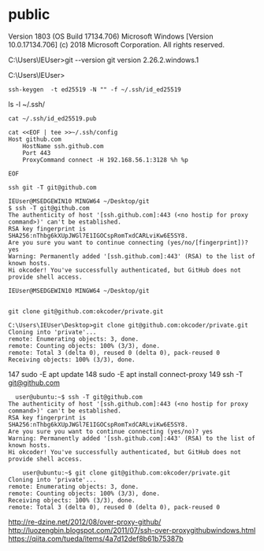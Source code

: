 # public

Version 1803 (OS Build 17134.706)
Microsoft Windows [Version 10.0.17134.706]
(c) 2018 Microsoft Corporation. All rights reserved.

C:\Users\IEUser>git --version
git version 2.26.2.windows.1

C:\Users\IEUser>


```
ssh-keygen  -t ed25519 -N "" -f ~/.ssh/id_ed25519
```


ls -l ~/.ssh/


```
cat ~/.ssh/id_ed25519.pub
```
```
cat <<EOF | tee >>~/.ssh/config
Host github.com
    HostName ssh.github.com
    Port 443
    ProxyCommand connect -H 192.168.56.1:3128 %h %p

EOF
```

```
ssh git -T git@github.com
```

```
IEUser@MSEDGEWIN10 MINGW64 ~/Desktop/git
$ ssh -T git@github.com
The authenticity of host '[ssh.github.com]:443 (<no hostip for proxy command>)' can't be established.
RSA key fingerprint is SHA256:nThbg6kXUpJWGl7E1IGOCspRomTxdCARLviKw6E5SY8.
Are you sure you want to continue connecting (yes/no/[fingerprint])? yes
Warning: Permanently added '[ssh.github.com]:443' (RSA) to the list of known hosts.
Hi okcoder! You've successfully authenticated, but GitHub does not provide shell access.

IEUser@MSEDGEWIN10 MINGW64 ~/Desktop/git


git clone git@github.com:okcoder/private.git

```
```
C:\Users\IEUser\Desktop>git clone git@github.com:okcoder/private.git
Cloning into 'private'...
remote: Enumerating objects: 3, done.
remote: Counting objects: 100% (3/3), done.
remote: Total 3 (delta 0), reused 0 (delta 0), pack-reused 0
Receiving objects: 100% (3/3), done.
```





  147  sudo -E apt update
  148  sudo -E apt install connect-proxy
  149  ssh -T git@github.com
  
```
  user@ubuntu:~$ ssh -T git@github.com
The authenticity of host '[ssh.github.com]:443 (<no hostip for proxy command>)' can't be established.
RSA key fingerprint is SHA256:nThbg6kXUpJWGl7E1IGOCspRomTxdCARLviKw6E5SY8.
Are you sure you want to continue connecting (yes/no)? yes
Warning: Permanently added '[ssh.github.com]:443' (RSA) to the list of known hosts.
Hi okcoder! You've successfully authenticated, but GitHub does not provide shell access.
```
    
    
```
    user@ubuntu:~$ git clone git@github.com:okcoder/private.git
Cloning into 'private'...
remote: Enumerating objects: 3, done.
remote: Counting objects: 100% (3/3), done.
Receiving objects: 100% (3/3), done.
remote: Total 3 (delta 0), reused 0 (delta 0), pack-reused 0

```

http://re-dzine.net/2012/08/over-proxy-github/
http://luozengbin.blogspot.com/2011/07/ssh-over-proxygithubwindows.html
https://qiita.com/tueda/items/4a7d12def8b61b75387b


